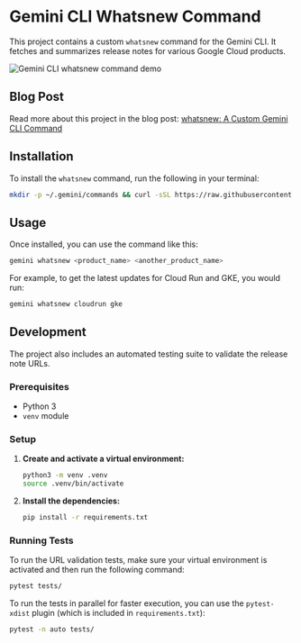 # Gemini CLI Whatsnew Command

This project contains a custom `whatsnew` command for the Gemini CLI. It fetches and summarizes release notes for various Google Cloud products.

![Gemini CLI whatsnew command demo](media/whatsnew-gemini-cli-command.gif)

## Blog Post

Read more about this project in the blog post: [whatsnew: A Custom Gemini CLI Command](https://open.substack.com/pub/aipositive/p/whatsnew-a-custom-gemini-cli-command?r=nmjh9&utm_campaign=post&utm_medium=web&showWelcomeOnShare=true)

## Installation

To install the `whatsnew` command, run the following in your terminal:

```bash
mkdir -p ~/.gemini/commands && curl -sSL https://raw.githubusercontent.com/pauldatta/gemini-cli-command-whatsnew/main/.gemini/commands/whatsnew.toml -o ~/.gemini/commands/whatsnew.toml
```

## Usage

Once installed, you can use the command like this:

```bash
gemini whatsnew <product_name> <another_product_name>
```

For example, to get the latest updates for Cloud Run and GKE, you would run:

```bash
gemini whatsnew cloudrun gke
```

## Development

The project also includes an automated testing suite to validate the release note URLs.

### Prerequisites

- Python 3
- `venv` module

### Setup

1.  **Create and activate a virtual environment:**
    ```bash
    python3 -m venv .venv
    source .venv/bin/activate
    ```

2.  **Install the dependencies:**
    ```bash
    pip install -r requirements.txt
    ```

### Running Tests

To run the URL validation tests, make sure your virtual environment is activated and then run the following command:

```bash
pytest tests/
```

To run the tests in parallel for faster execution, you can use the `pytest-xdist` plugin (which is included in `requirements.txt`):

```bash
pytest -n auto tests/
```
